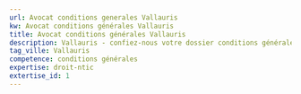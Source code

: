 ```yaml
---
url: Avocat conditions generales Vallauris
kw: Avocat conditions générales Vallauris
title: Avocat conditions générales Vallauris
description: Vallauris - confiez-nous votre dossier conditions générales
tag_ville: Vallauris
competence: conditions générales
expertise: droit-ntic
extertise_id: 1
---
```

